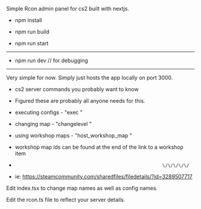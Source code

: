 Simple Rcon admin panel for cs2 built with nextjs.

- npm install

- npm run build

- npm run start

-------------------------

- npm run dev  // for debugging

-------------------------

Very simple for now. Simply just hosts the app locally on port 3000.

  - cs2 server commands you probably want to know
  - Figured these are probably all anyone needs for this.

  - executing configs - "exec <configname>"
  - changing map - "changelevel <mapname>"
  - using workshop maps - "host_workshop_map <mapid>"

  - workshop map ids can be found at the end of the link to a workshop item
  -                                                            \/\/\/\/\/
  - ie: https://steamcommunity.com/sharedfiles/filedetails/?id=3289507717

Edit index.tsx to change map names as well as config names.

Edit the rcon.ts file to reflect your server details.
